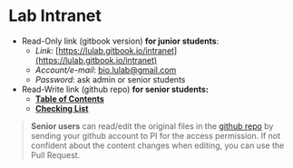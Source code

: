 # Lab Intranet

* Read-Only link (gitbook version) **for junior students**:
  * _Link_: [https://lulab.gitbook.io/intranet](https://lulab.gitbook.io/intranet)
  * _Account/e-mail_:  bio.lulab@gmail.com
  * _Password_: ask admin or senior students
* Read-Write link (github repo) **for senior students:**
  * [**Table of Contents**](https://github.com/lulab/intranet/blob/master/SUMMARY.md)
  * ****[**Checking List**](https://github.com/lulab/intranet/blob/master/README.md)****

> **Senior users** can read/edit the original files in the [github repo](https://github.com/lulab/intranet) by sending your github account to PI for the access permission. If not confident about the content changes when editing, you can use the Pull Request.
